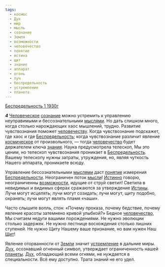 ```yaml
---
tags:
  - космос
  - Дух
  - мир
  - мысль
  - сознание
  - Земля
  - возможности
  - человечество
  - понятие
  - истина
  - щит
  - знание
  - аппарат
  - огонь
  - луч
  - беспредельность
  - устремление
  - планета
---
```


[Беспредельность 1 1930г](/agni/1930)

___4___
[Человеческое](/tag/#[человечество](/tag/#человечество)) [сознание](/tag/#сознание) можно устремить к управлению неуправимыми и бессознательными [мыслями](/tag/#мысль). Но дать слишком много, когда столько нарождающих хаос мышлений, трудно. Развитие чувствознания поможет [человечеству](/tag/#[человечество](/tag/#человечество)). Когда чувствознание подскажет, где хаос и где [Беспредельность](/tag/#беспредельность); когда чувствознание различит явление [космическое](/tag/#космос) от произвольного, — тогда [человечество](/tag/#человечество) будет держателем ключа [знания](/tag/#знание). Наука предусмотрела телескоп, Мы это ценим, но телескоп чувствознания проникает в [Беспредельность](/tag/#беспредельность). Вашему телескопу нужны затраты, утруждения, но, являя чуткость Нашего аппарата, проникаете всюду.   

Управление бессознательными [мыслями](/tag/#мысль) даст [понятие](/tag/#понятие) измерения [Беспредельности](/tag/#беспредельность). Неограничен поток [мысли](/tag/#мысль)! [Истинно](/tag/#истина) говорю, неограниченны [возможности](/tag/#возможности), идущие от струй светил! Светила в невидимых и видимых сферах сражаются за утверждение [Истины](/tag/#истина). Лучи могут исцелять; лучи могут созидать; лучи могут, щиту подобно, охранять; лучи могут являть пламя «чаши».   

Часто слышите вопль, стон: «Почему проказа, почему бедствие, почему явление красоты затемнено кривой улыбкой?» Бедное [человечество](/tag/#человечество), Мы считаем недуги вашими порождениями. Не нужно эволюции столько задержек. Не нужно лестнице восхождения столько лишних ступеней. Не нужно Щиту Нашему ваше признание, но вам нужен Наш [Щит](/tag/#щит)!   

Явление оторванности от [Земли](/tag/#Земля) значит [устремление](/tag/#устремление) в дальние миры. [Дух](/tag/#Дух), осознавший огненный символ, утверждает ограниченность нашей [планеты](/tag/#планета). [Дух](/tag/#Дух), обладающий всеми огнями, не нуждается в специальности. Всё ему доступно. Трата знаний не его удел.